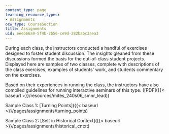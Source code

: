```yaml
---
content_type: page
learning_resource_types:
- Assignments
ocw_type: CourseSection
title: Assignments
uid: eeeb66a9-5f4b-2b56-ce9d-282babc3aea3
---
```


During each class, the instructors conducted a handful of exercises designed to foster student discussion. The insights gleaned from these discussions formed the basis for the out-of-class student projects. Displayed here are samples of two classes, complete with descriptions of the class exercises, examples of students' work, and students commentary on the exercises.

Based on their experiences in running the class, the instructors have also compiled guidelines for running interactive seminars of this type. ([PDF]({{< baseurl >}}/resources/mites_240s06_smnr_lead))

Sample Class 1: [Turning Points]({{< baseurl >}}/pages/assignments/turning_points)

Sample Class 2: [Self in Historical Context]({{< baseurl >}}/pages/assignments/historical_cntxt)